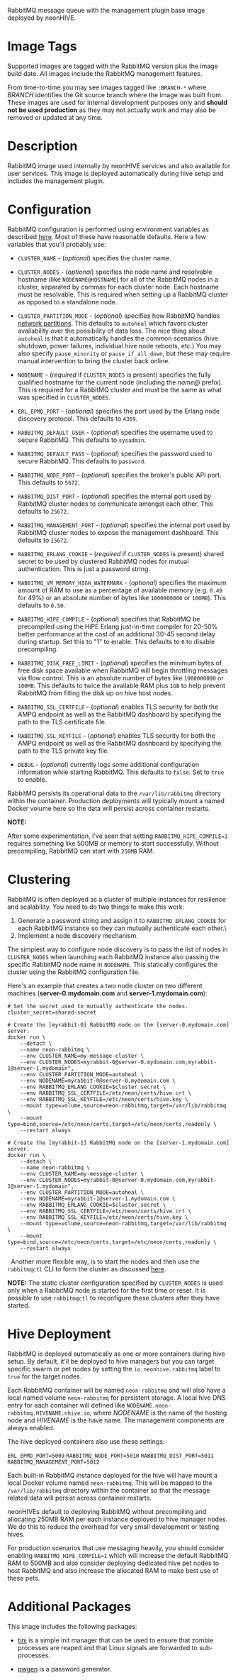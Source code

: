 RabbitMQ message queue with the management plugin base image deployed by neonHIVE.

# Image Tags

Supported images are tagged with the RabbitMQ version plus the image build date.  All images include the RabbitMQ management features.

From time-to-time you may see images tagged like `:BRANCH-*` where *BRANCH* identifies the Git source branch where the image was built from.  These images are used for internal development purposes only and **should not be used production** as they may not actually work and may also be removed or updated at any time.

# Description

RabbitMQ image used internally by neonHIVE services and also available for user services.  This image is deployed automatically during hive setup and includes the management plugin.

# Configuration

RabbitMQ configuration is performed using environment variables as described [here](https://www.rabbitmq.com/configure.html).  Most of these have reasonable defaults.  Here a few variables that you'll probably use:

* `CLUSTER_NAME` - (*optional*) specifies the cluster name.

* `CLUSTER_NODES` - (*optional*) specifies the node name and resolvable hostname (like `NODENAME@HOSTNAME`) for all of the RabbitMQ nodes in a cluster, separated by commas for each cluster node.  Each hostname must be resolvable.  This is required when setting up a RabbitMQ cluster as opposed to a standalone node.

* `CLUSTER_PARTITION_MODE` - (*optional*) specifies how RabbitMQ handles [network partitions](https://www.rabbitmq.com/partitions.html).  This defaults to `autoheal` which favors cluster availability over the possibility of data loss.  The nice thing about `autoheal` is that it automatically handles the common scenarios (hive shutdown, power failures, individual hive node reboots, etc.)  You may also specify `pause_minority` or `pause_if_all_down`, but these may require manual intervention to bring the cluster back online.

* `NODENAME` - (*required* if `CLUSTER_NODES` is present) specifies the fully qualified hostname for the current node (including the *name@* prefix).  This is required for a RabbitMQ cluster and must be the same as what was specified in `CLUSTER_NODES`.

* `ERL_EPMD_PORT` - (*optional*) specifies the port used by the Erlang node discovery protocol.  This defaults to `4369`.

* `RABBITMQ_DEFAULT_USER` - (*optional*) specifies the username used to secure RabbitMQ.  This defaults to `sysadmin`.

* `RABBITMQ_DEFAULT_PASS` - (*optional*) specifies the password used to secure RabbitMQ.  This defaults to `password`.

* `RABBITMQ_NODE_PORT` - (*optional*) specifies the broker's public API port.  This defaults to `5672`.

* `RABBITMQ_DIST_PORT` - (*optional*) specifies the internal port used by RabbitMQ cluster nodes to communicate amongst each other.  This defaults to `25672`.

* `RABBITMQ_MANAGEMENT_PORT` - (*optional*) specifies the internal port used by RabbitMQ cluster nodes to expose the management dashboard.  This defaults to `15672`.

* `RABBITMQ_ERLANG_COOKIE` - (*required* if `CLUSTER_NODES` is present) shared secret to be used by clustered RabbitMQ nodes for mutual authentication.  This is just a password string.

* `RABBITMQ_VM_MEMORY_HIGH_WATERMARK` - (*optional*) specifies the maximum amount of RAM to use as a percentage of available memory (e.g. `0.49` for 49%) or an absolute number of bytes like `1000000000` or `100MB`).  This defaults to `0.50`.

* `RABBITMQ_HIPE_COMPILE` - (*optional*) specifies that RabbitMQ be precompiled using the HiPE Erlang just-in-time compiler for 20-50% better performance at the cost of an additional 30-45 second delay during startup.  Set this to "1" to enable.  This defaults to `0` to disable precompiling.

* `RABBITMQ_DISK_FREE_LIMIT` - (*optional*) specifies the minimum bytes of free disk space available when RabbitMQ will begin throttling messages via flow control.  This is an absolute number of bytes like `1000000000` or `100MB`.  This defaults to twice the available RAM plus `1GB` to help prevent RabbitMQ from filling the disk up on hive host nodes.

* `RABBITMQ_SSL_CERTFILE` - (*optional*) enables TLS security for both the AMPQ endpoint as well as the RabbitMQ dashboard by specifying the path to the TLS certificate file.

* `RABBITMQ_SSL_KEYFILE` - (*optional*) enables TLS security for both the AMPQ endpoint as well as the RabbitMQ dashboard by specifying the path to the TLS private key file.

* `DEBUG` - (*optional*) currently logs some additional configuration information while starting RabbitMQ.  This defaults to `false`.  Set to `true` to enable.

RabbitMQ persists its operational data to the `/var/lib/rabbitmq` directory within the container.  Production deployments will typically mount a named Docker volume here so the data will persist across container restarts.

**NOTE:**

After some experimentation, I've seen that setting `RABBITMQ_HIPE_COMPILE=1` requires something like 500MB or memory to start successfully.  Without precompiling, RabbitMQ can start with `250MB` RAM.

# Clustering

RabbitMQ is often deployed as a cluster of multiple instances for resilience and scalability.  You need to do two things to make this work:

1. Generate a password string and assign it to `RABBITMQ_ERLANG_COOKIE` for each RabbitMQ instance so they can mutually authenticate each other.\
2. Implement a node discovery mechanism.

The simplest way to configure node discovery is to pass the list of nodes in `CLUSTER_NODES` when launching each RabbitMQ instance also passing the specific RabbitMQ node name in `NODENAME`.  This statically configures the cluster using the RabbitMQ configuration file.

Here's an example that creates a two node cluster on two different machines (**server-0.mydomain.com** and **server-1.mydomain.com**):
```
# Set the secret used to mutually authenticate the nodes.
cluster_secret=shared-secret

# Create the [myrabbit-0] RabbitMQ node on the [server-0.mydomain.com] server.
docker run \
    --detach \
    --name neon-rabbitmq \
    --env CLUSTER_NAME=my-message-cluster \
    --env CLUSTER_NODES=myrabbit-0@server-0.mydomain.com,myrabbit-1@server-1.mydomain",
    --env CLUSTER_PARTITION_MODE=autoheal \
    --env NODENAME=myrabbit-0@server-0.mydomain.com \
    --env RABBITMQ_ERLANG_COOKIE=$cluster_secret \
    --env RABBITMQ_SSL_CERTFILE=/etc/neon/certs/hive.crt \
    --env RABBITMQ_SSL_KEYFILE=/etc/neon/certs/hive.key \
    --mount type=volume,source=neon-rabbitmq,target=/var/lib/rabbitmq \
    --mount type=bind,source=/etc/neon/certs,target=/etc/neon/certs,readonly \
    --restart always

# Create the [myrabbit-1] RabbitMQ node on the [server-1.mydomain.com] server.
docker run \
    --detach \
    --name neon-rabbitmq \
    --env CLUSTER_NAME=my-message-cluster \
    --env CLUSTER_NODES=myrabbit-0@server-0.mydomain.com,myrabbit-1@server-1.mydomain",
    --env CLUSTER_PARTITION_MODE=autoheal \
    --env NODENAME=myrabbit-1@server-1.mydomain.com \
    --env RABBITMQ_ERLANG_COOKIE=$cluster_secret \
    --env RABBITMQ_SSL_CERTFILE=/etc/neon/certs/hive.crt \
    --env RABBITMQ_SSL_KEYFILE=/etc/neon/certs/hive.key \
    --mount type=volume,source=neon-rabbitmq,target=/var/lib/rabbitmq \
    --mount type=bind,source=/etc/neon/certs,target=/etc/neon/certs,readonly \
    --restart always
```
&nbsp;
Another more flexible way, is to start the nodes and then use the `rabbitmqctl` CLI to form the cluster as discussed [here](https://www.rabbitmq.com/clustering.html#transcript).

**NOTE:** The static cluster configuration specified by `CLUSTER_NODES` is used only when a RabbitMQ node is started for the first time or reset.  It is possible to use `rabbitmqctl` to reconfigure these clusters after they have started.

# Hive Deployment

RabbitMQ is deployed automatically as one or more containers during hive setup.  By default, it'll be deployed to hive managers but you can target specific swarm or pet nodes by setting the `io.neonhive.rabbitmq` label to `true` for the target nodes.

Each RabbitMQ container will be named `neon-rabbitmq` and will also have a local named volume `neon-rabbitmq` for persistent storage.  A local hive DNS entry for each container will defined like `NODENAME.neon-rabbitmq.HIVENAME.nhive.io`, where *NODENAME* is the name of the hosting node and *HIVENAME* is the have name.  The management components are always enabled.

The hive deployed containers also use these settings:

`ERL_EPMD_PORT=5009`
`RABBITMQ_NODE_PORT=5010`
`RABBITMQ_DIST_PORT=5011`
`RABBITMQ_MANAGEMENT_PORT=5012`

Each built-in RabbitMQ instance deployed for the hive will have mount a local Docker volume named `neon-rabbitmq`.  This will be mapped to the `/var/lib/rabbitmq` directory within the container so that the message related data will persist across container restarts.

neonHIVEs default to deploying RabbitMQ without precompiling and allocating 250MB RAM per each instance deployed to hive manager nodes.  We do this to reduce the overhead for very small development or testing hives.

For production scenarios that use messaging heavily, you should consider enabling `RABBITMQ_HIPE_COMPILE=1` which will increase the default RabbitMQ RAM to 500MB and also consider deploying dedicated hive pet nodes to host RabbitMQ and also increase the allocated RAM to make best use of these pets.

# Additional Packages

This image includes the following packages:

* [tini](https://github.com/krallin/tini) is a simple init manager that can be used to ensure that zombie processes are reaped and that Linux signals are forwarded to sub-processes.

* [pwgen](https://linux.die.net/man/1/pwgen) is a password generator.

